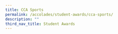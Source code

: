```yaml
---
title: CCA Sports
permalink: /accolades/student-awards/cca-sports/
description: ""
third_nav_title: Student Awards
---
```

